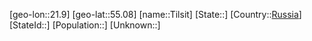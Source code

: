 ﻿---
location: [55.08,21.9]
type: City
tags:
- geo/City


SpocWebEntityId: 34873
isDeleted: false
confidential: public

---
[geo-lon::21.9]
[geo-lat::55.08]
[name::Tilsit]
[State::]
[Country::[Russia](geo/Continent/Europe/Russia.md)]
[StateId::]
[Population::]
[Unknown::]

